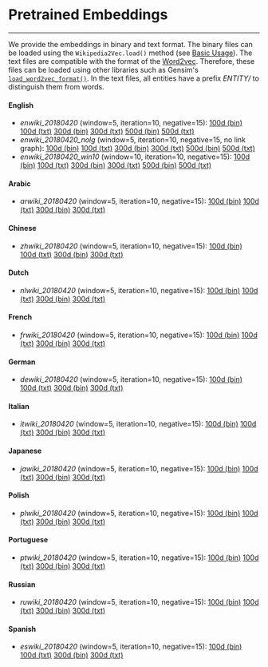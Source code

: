 # Pretrained Embeddings
---

We provide the embeddings in binary and text format.
The binary files can be loaded using the `Wikipedia2Vec.load()` method (see [Basic Usage](usage.md)).
The text files are compatible with the format of the [Word2vec](https://code.google.com/archive/p/word2vec/).
Therefore, these files can be loaded using other libraries such as Gensim's [`load_word2vec_format()`](https://radimrehurek.com/gensim/models/keyedvectors.html#gensim.models.keyedvectors.Word2VecKeyedVectors.load_word2vec_format).
In the text files, all entities have a prefix *ENTITY/* to distinguish them from words.

#### English

- *enwiki_20180420* (window=5, iteration=10, negative=15):
  [100d (bin)](http://wikipedia2vec.s3.amazonaws.com/models/en/2018-04-20/enwiki_20180420_100d.pkl.bz2)
  [100d (txt)](http://wikipedia2vec.s3.amazonaws.com/models/en/2018-04-20/enwiki_20180420_100d.txt.bz2)
  [300d (bin)](http://wikipedia2vec.s3.amazonaws.com/models/en/2018-04-20/enwiki_20180420_300d.pkl.bz2)
  [300d (txt)](http://wikipedia2vec.s3.amazonaws.com/models/en/2018-04-20/enwiki_20180420_300d.txt.bz2)
  [500d (bin)](http://wikipedia2vec.s3.amazonaws.com/models/en/2018-04-20/enwiki_20180420_500d.pkl.bz2)
  [500d (txt)](http://wikipedia2vec.s3.amazonaws.com/models/en/2018-04-20/enwiki_20180420_500d.txt.bz2)
- *enwiki_20180420_nolg* (window=5, iteration=10, negative=15, no link graph):
  [100d (bin)](http://wikipedia2vec.s3.amazonaws.com/models/en/2018-04-20/enwiki_20180420_nolg_100d.pkl.bz2)
  [100d (txt)](http://wikipedia2vec.s3.amazonaws.com/models/en/2018-04-20/enwiki_20180420_nolg_100d.txt.bz2)
  [300d (bin)](http://wikipedia2vec.s3.amazonaws.com/models/en/2018-04-20/enwiki_20180420_nolg_300d.pkl.bz2)
  [300d (txt)](http://wikipedia2vec.s3.amazonaws.com/models/en/2018-04-20/enwiki_20180420_nolg_300d.txt.bz2)
  [500d (bin)](http://wikipedia2vec.s3.amazonaws.com/models/en/2018-04-20/enwiki_20180420_nolg_500d.pkl.bz2)
  [500d (txt)](http://wikipedia2vec.s3.amazonaws.com/models/en/2018-04-20/enwiki_20180420_nolg_500d.txt.bz2)
- *enwiki_20180420_win10* (window=10, iteration=10, negative=15):
  [100d (bin)](http://wikipedia2vec.s3.amazonaws.com/models/en/2018-04-20/enwiki_20180420_win10_100d.pkl.bz2)
  [100d (txt)](http://wikipedia2vec.s3.amazonaws.com/models/en/2018-04-20/enwiki_20180420_win10_100d.txt.bz2)
  [300d (bin)](http://wikipedia2vec.s3.amazonaws.com/models/en/2018-04-20/enwiki_20180420_win10_300d.pkl.bz2)
  [300d (txt)](http://wikipedia2vec.s3.amazonaws.com/models/en/2018-04-20/enwiki_20180420_win10_300d.txt.bz2)
  [500d (bin)](http://wikipedia2vec.s3.amazonaws.com/models/en/2018-04-20/enwiki_20180420_win10_500d.pkl.bz2)
  [500d (txt)](http://wikipedia2vec.s3.amazonaws.com/models/en/2018-04-20/enwiki_20180420_win10_500d.txt.bz2)

#### Arabic

- *arwiki_20180420* (window=5, iteration=10, negative=15):
  [100d (bin)](http://wikipedia2vec.s3.amazonaws.com/models/ar/2018-04-20/arwiki_20180420_100d.pkl.bz2)
  [100d (txt)](http://wikipedia2vec.s3.amazonaws.com/models/ar/2018-04-20/arwiki_20180420_100d.txt.bz2)
  [300d (bin)](http://wikipedia2vec.s3.amazonaws.com/models/ar/2018-04-20/arwiki_20180420_300d.pkl.bz2)
  [300d (txt)](http://wikipedia2vec.s3.amazonaws.com/models/ar/2018-04-20/arwiki_20180420_300d.txt.bz2)

#### Chinese

- *zhwiki_20180420* (window=5, iteration=10, negative=15):
  [100d (bin)](http://wikipedia2vec.s3.amazonaws.com/models/zh/2018-04-20/zhwiki_20180420_100d.pkl.bz2)
  [100d (txt)](http://wikipedia2vec.s3.amazonaws.com/models/zh/2018-04-20/zhwiki_20180420_100d.txt.bz2)
  [300d (bin)](http://wikipedia2vec.s3.amazonaws.com/models/zh/2018-04-20/zhwiki_20180420_300d.pkl.bz2)
  [300d (txt)](http://wikipedia2vec.s3.amazonaws.com/models/zh/2018-04-20/zhwiki_20180420_300d.txt.bz2)

#### Dutch

- *nlwiki_20180420* (window=5, iteration=10, negative=15):
  [100d (bin)](http://wikipedia2vec.s3.amazonaws.com/models/nl/2018-04-20/nlwiki_20180420_100d.pkl.bz2)
  [100d (txt)](http://wikipedia2vec.s3.amazonaws.com/models/nl/2018-04-20/nlwiki_20180420_100d.txt.bz2)
  [300d (bin)](http://wikipedia2vec.s3.amazonaws.com/models/nl/2018-04-20/nlwiki_20180420_300d.pkl.bz2)
  [300d (txt)](http://wikipedia2vec.s3.amazonaws.com/models/nl/2018-04-20/nlwiki_20180420_300d.txt.bz2)

#### French

- *frwiki_20180420* (window=5, iteration=10, negative=15):
  [100d (bin)](http://wikipedia2vec.s3.amazonaws.com/models/fr/2018-04-20/frwiki_20180420_100d.pkl.bz2)
  [100d (txt)](http://wikipedia2vec.s3.amazonaws.com/models/fr/2018-04-20/frwiki_20180420_100d.txt.bz2)
  [300d (bin)](http://wikipedia2vec.s3.amazonaws.com/models/fr/2018-04-20/frwiki_20180420_300d.pkl.bz2)
  [300d (txt)](http://wikipedia2vec.s3.amazonaws.com/models/fr/2018-04-20/frwiki_20180420_300d.txt.bz2)

#### German

- *dewiki_20180420* (window=5, iteration=10, negative=15):
  [100d (bin)](http://wikipedia2vec.s3.amazonaws.com/models/de/2018-04-20/dewiki_20180420_100d.pkl.bz2)
  [100d (txt)](http://wikipedia2vec.s3.amazonaws.com/models/de/2018-04-20/dewiki_20180420_100d.txt.bz2)
  [300d (bin)](http://wikipedia2vec.s3.amazonaws.com/models/de/2018-04-20/dewiki_20180420_300d.pkl.bz2)
  [300d (txt)](http://wikipedia2vec.s3.amazonaws.com/models/de/2018-04-20/dewiki_20180420_300d.txt.bz2)

#### Italian

- *itwiki_20180420* (window=5, iteration=10, negative=15):
  [100d (bin)](http://wikipedia2vec.s3.amazonaws.com/models/it/2018-04-20/itwiki_20180420_100d.pkl.bz2)
  [100d (txt)](http://wikipedia2vec.s3.amazonaws.com/models/it/2018-04-20/itwiki_20180420_100d.txt.bz2)
  [300d (bin)](http://wikipedia2vec.s3.amazonaws.com/models/it/2018-04-20/itwiki_20180420_300d.pkl.bz2)
  [300d (txt)](http://wikipedia2vec.s3.amazonaws.com/models/it/2018-04-20/itwiki_20180420_300d.txt.bz2)

#### Japanese
- *jawiki_20180420* (window=5, iteration=10, negative=15):
  [100d (bin)](http://wikipedia2vec.s3.amazonaws.com/models/ja/2018-04-20/jawiki_20180420_100d.pkl.bz2)
  [100d (txt)](http://wikipedia2vec.s3.amazonaws.com/models/ja/2018-04-20/jawiki_20180420_100d.txt.bz2)
  [300d (bin)](http://wikipedia2vec.s3.amazonaws.com/models/ja/2018-04-20/jawiki_20180420_300d.pkl.bz2)
  [300d (txt)](http://wikipedia2vec.s3.amazonaws.com/models/ja/2018-04-20/jawiki_20180420_300d.txt.bz2)

#### Polish

- *plwiki_20180420* (window=5, iteration=10, negative=15):
  [100d (bin)](http://wikipedia2vec.s3.amazonaws.com/models/pl/2018-04-20/plwiki_20180420_100d.pkl.bz2)
  [100d (txt)](http://wikipedia2vec.s3.amazonaws.com/models/pl/2018-04-20/plwiki_20180420_100d.txt.bz2)
  [300d (bin)](http://wikipedia2vec.s3.amazonaws.com/models/pl/2018-04-20/plwiki_20180420_300d.pkl.bz2)
  [300d (txt)](http://wikipedia2vec.s3.amazonaws.com/models/pl/2018-04-20/plwiki_20180420_300d.txt.bz2)

#### Portuguese

- *ptwiki_20180420* (window=5, iteration=10, negative=15):
  [100d (bin)](http://wikipedia2vec.s3.amazonaws.com/models/pt/2018-04-20/ptwiki_20180420_100d.pkl.bz2)
  [100d (txt)](http://wikipedia2vec.s3.amazonaws.com/models/pt/2018-04-20/ptwiki_20180420_100d.txt.bz2)
  [300d (bin)](http://wikipedia2vec.s3.amazonaws.com/models/pt/2018-04-20/ptwiki_20180420_300d.pkl.bz2)
  [300d (txt)](http://wikipedia2vec.s3.amazonaws.com/models/pt/2018-04-20/ptwiki_20180420_300d.txt.bz2)

#### Russian

- *ruwiki_20180420* (window=5, iteration=10, negative=15):
  [100d (bin)](http://wikipedia2vec.s3.amazonaws.com/models/ru/2018-04-20/ruwiki_20180420_100d.pkl.bz2)
  [100d (txt)](http://wikipedia2vec.s3.amazonaws.com/models/ru/2018-04-20/ruwiki_20180420_100d.txt.bz2)
  [300d (bin)](http://wikipedia2vec.s3.amazonaws.com/models/ru/2018-04-20/ruwiki_20180420_300d.pkl.bz2)
  [300d (txt)](http://wikipedia2vec.s3.amazonaws.com/models/ru/2018-04-20/ruwiki_20180420_300d.txt.bz2)

#### Spanish

- *eswiki_20180420* (window=5, iteration=10, negative=15):
  [100d (bin)](http://wikipedia2vec.s3.amazonaws.com/models/es/2018-04-20/eswiki_20180420_100d.pkl.bz2)
  [100d (txt)](http://wikipedia2vec.s3.amazonaws.com/models/es/2018-04-20/eswiki_20180420_100d.txt.bz2)
  [300d (bin)](http://wikipedia2vec.s3.amazonaws.com/models/es/2018-04-20/eswiki_20180420_300d.pkl.bz2)
  [300d (txt)](http://wikipedia2vec.s3.amazonaws.com/models/es/2018-04-20/eswiki_20180420_300d.txt.bz2)
